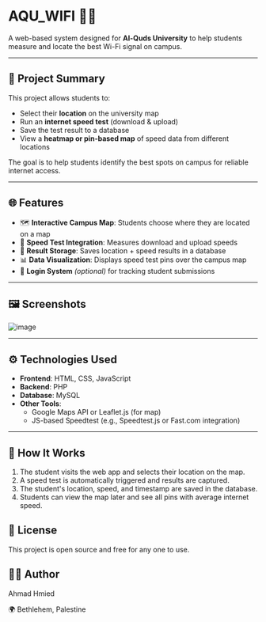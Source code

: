 # AQU_WIFI 📶📍

A web-based system designed for **Al-Quds University** to help students measure and locate the best Wi-Fi signal on campus.

---

## 📌 Project Summary

This project allows students to:
- Select their **location** on the university map
- Run an **internet speed test** (download & upload)
- Save the test result to a database
- View a **heatmap or pin-based map** of speed data from different locations

The goal is to help students identify the best spots on campus for reliable internet access.

---

## 🌐 Features

- 🗺️ **Interactive Campus Map**: Students choose where they are located on a map
- 🚀 **Speed Test Integration**: Measures download and upload speeds
- 💾 **Result Storage**: Saves location + speed results in a database
- 📊 **Data Visualization**: Displays speed test pins over the campus map
- 🔐 **Login System** *(optional)* for tracking student submissions

---

## 🖼️ Screenshots

![image](https://github.com/user-attachments/assets/4339e352-200f-4d7d-9f6d-2e8c8b142351)


---

## ⚙️ Technologies Used

- **Frontend**: HTML, CSS, JavaScript
- **Backend**: PHP
- **Database**: MySQL
- **Other Tools**:
  - Google Maps API or Leaflet.js (for map)
  - JS-based Speedtest (e.g., Speedtest.js or Fast.com integration)

---

## 🧪 How It Works

1. The student visits the web app and selects their location on the map.
2. A speed test is automatically triggered and results are captured.
3. The student's location, speed, and timestamp are saved in the database.
4. Students can view the map later and see all pins with average internet speed.

## 📜 License
This project is open source and free for any one to use.

## 🙋‍♂️ Author
Ahmad Hmied


🌍 Bethlehem, Palestine


